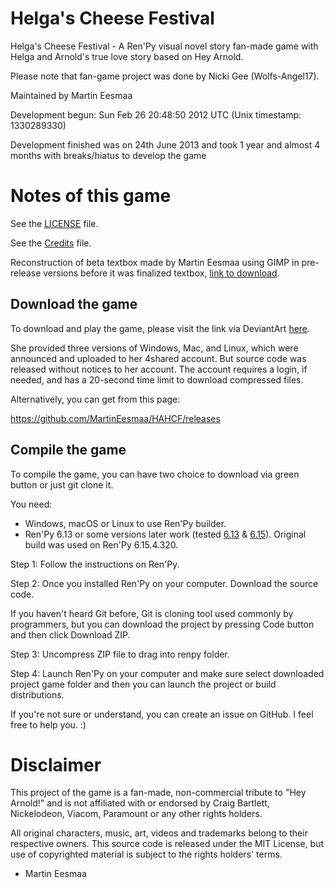 # Helga's Cheese Festival

Helga's Cheese Festival - A Ren'Py visual novel story fan-made game with Helga and Arnold's true love story based on Hey Arnold.

Please note that fan-game project was done by Nicki Gee (Wolfs-Angel17).

Maintained by Martin Eesmaa

Development begun: Sun Feb 26 20:48:50 2012 UTC (Unix timestamp: 1330289330)

Development finished was on 24th June 2013 and took 1 year and almost 4 months with breaks/hiatus to develop the game

# Notes of this game

See the [LICENSE](LICENSE) file.

See the [Credits](CREDITS.txt) file.

Reconstruction of beta textbox made by Martin Eesmaa using GIMP in pre-release versions before it was finalized textbox, [link to download](https://github.com/MartinEesmaa/HAHCF/raw/892c342ec0af719817dcfba2b599c1127984249e/game/textbox-beta.xcf).

## Download the game

To download and play the game, please visit the link via DeviantArt [here](https://www.deviantart.com/wolfs-angel17/art/380463895).

She provided three versions of Windows, Mac, and Linux, which were announced and uploaded to her 4shared account. But source code was released without notices to her account. The account requires a login, if needed, and has a 20-second time limit to download compressed files.

Alternatively, you can get from this page:

https://github.com/MartinEesmaa/HAHCF/releases

## Compile the game

To compile the game, you can have two choice to download via green button or just git clone it.

You need:

- Windows, macOS or Linux to use Ren'Py builder.
- Ren'Py 6.13 or some versions later work (tested [6.13](https://www.renpy.org/release/6.13) & [6.15](https://www.renpy.org/release/6.15)). Original build was used on Ren'Py 6.15.4.320.

Step 1: Follow the instructions on Ren'Py.

Step 2: Once you installed Ren'Py on your computer. Download the source code.

If you haven't heard Git before, Git is cloning tool used commonly by programmers, but you can download the project by pressing Code button and then click Download ZIP.

Step 3: Uncompress ZIP file to drag into renpy folder.

Step 4: Launch Ren'Py on your computer and make sure select downloaded project game folder and then you can launch the project or build distributions.

If you're not sure or understand, you can create an issue on GitHub. I feel free to help you. :)


# Disclaimer

This project of the game is a fan-made, non-commercial tribute to "Hey Arnold!" 
and is not affiliated with or endorsed by Craig Bartlett, Nickelodeon, Viacom, Paramount or any other rights holders. 

All original characters, music, art, videos and trademarks belong to their respective owners. 
This source code is released under the MIT License, but use of copyrighted material is subject to the rights holders' terms.

- Martin Eesmaa
